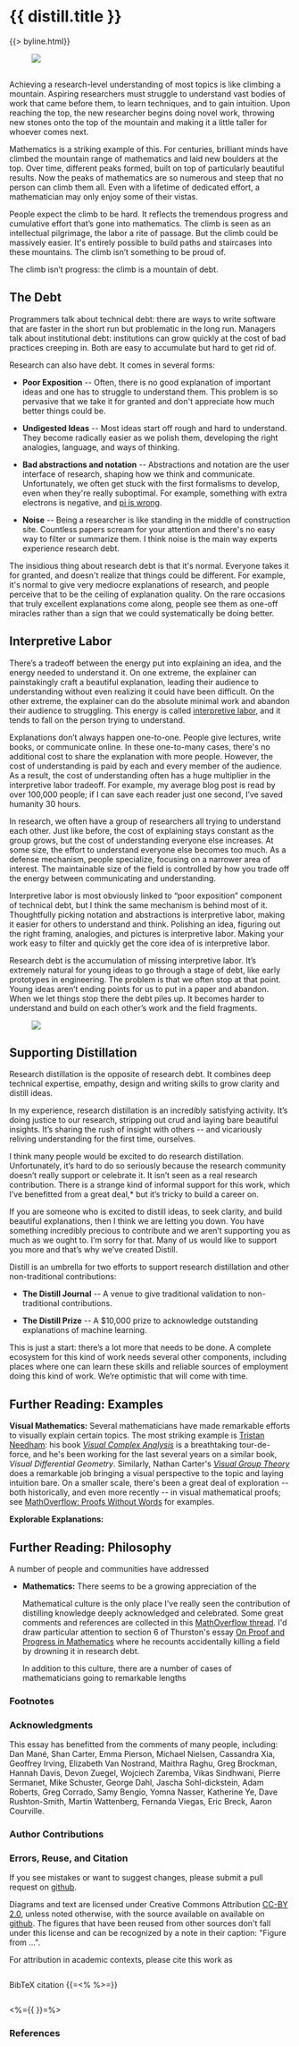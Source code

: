 <script src="assets/d3.min.js"></script>
<script src="assets/distill-hover-box.js"></script>

<style>
d-fn {
  display: none;
}
sup, sub {
  vertical-align: baseline;
  position: relative;
  top: -0.4em;
}
sub {
  top: 0.4em;
}
.post p sup a, .post ul sup a {
  background-image: none;
  text-decoration: none;
  margin-left: 2px;
  margin-right: 4px;
  font-weight: bold;
  font-size: 90%;
  color: #77A;
}
</style>


<h1>{{ distill.title }}</h1>

{{> byline.html}}

<figure style="margin-top: 0px; margin-bottom: 30px;">
<img src="assets/debt-mountain.jpg">
</figure>

Achieving a research-level understanding of most topics is like climbing a mountain. Aspiring researchers must struggle to understand vast bodies of work that came before them, to learn techniques, and to gain intuition. Upon reaching the top, the new researcher begins doing novel work, throwing new stones onto the top of the mountain and making it a little taller for whoever comes next.

Mathematics is a striking example of this. For centuries, brilliant minds have climbed the mountain range of mathematics and laid new boulders at the top. Over time, different peaks formed, built on top of particularly beautiful results. Now the peaks of mathematics are so numerous and steep that no person can climb them all. Even with a lifetime of dedicated effort, a mathematician may only enjoy some of their vistas.

People expect the climb to be hard. It reflects the tremendous progress and cumulative effort that’s gone into mathematics. The climb is seen as an intellectual pilgrimage, the labor a rite of passage. But the climb could be massively easier. It's entirely possible to build paths and staircases into these mountains.<d-fn>That is, really outstanding tutorials, reviews, textbooks, and so on.</d-fn> The climb isn’t something to be proud of.

<!--... Ideas could be tens, perhaps hundreds, of times easier to understand. The climb isn’t something to be proud of.-->

The climb isn’t progress: the climb is a mountain of debt.


The Debt
--------

Programmers talk about technical debt: there are ways to write software that are faster in the short run but problematic in the long run. Managers talk about institutional debt: institutions can grow quickly at the cost of bad practices creeping in. Both are easy to accumulate but hard to get rid of.

Research can also have debt. It comes in several forms:

* **Poor Exposition** -- Often, there is no good explanation of important ideas and one has to struggle to understand them. This problem is so pervasive that we take it for granted and don't appreciate how much better things could be.

<!--Poor exposition is one of the most visible and pervasive forms of research debt (much like poor documentation in technical debt). Explanations of core ideas don’t exist or are hard to follow. The situation is often so bad that we don’t realize exposition could be much better: we accept rope ladders when we could make elevators.-->

* **Undigested Ideas** -- Most ideas start off rough and hard to understand. They become radically easier as we polish them, developing the right analogies, language, and ways of thinking.


<!--Often ideas start off very rough and hard to understand and become radically easier as we polish them, developing the right analogies, language, visualizations and abstractions. For example, at one point calculus was something that only geniuses could understand, but we now teach it in high school: something changed, and I don’t think it was us.<d-fn>This form of debt seems particularly tragic, because I think people frequently have a much more digested version of the idea in their heads. Unfortunately, they don't communicate it except in personal conversations because it is often hard to communicate and fragile. (An additional challenge is that people often have intuitions they know aren’t 100% right, even though they are useful.) The result is that everyone needs to repolish the ideas for themselves, and the ideas aren’t progressively refined.</d-fn>-->

* **Bad abstractions and notation** -- Abstractions and notation are the user interface of research, shaping how we think and communicate. Unfortunately, we often get stuck with the first formalisms to develop, even when they're really suboptimal.  For example, something with extra electrons is negative, and [pi is wrong](http://tauday.com/).

<!--* **Bad abstractions and notation** -- Abstractions and notation are the user interface of research. When ideas first develop, formalisms develop with them, for communication and researchers’ own thoughts. These initial formalisms tend to be far from optimal but we often get stuck with them. For example, something with extra electrons negative, and pi is wrong.-->

<!--* **Bad definitions, abstractions, and notation** -- Formalisms like abstractions and notation are the user interface of research. When ideas first develop, formalisms develop with them, for communication and researchers’ own thoughts. These initial formalisms are often far from the best possible ones. Better formalisms arise over time, from general refinement of ideas, deliberate work on the formalism, or opportunities in new media. Unfortunately, poor formalisms are extremely persistent, even once better ones are found.<d-fn>One reason bad formalisms persist is that the switching costs are high, but there’s another, subtler reason. Becoming an expert in a field causes the formalisms to become part of you, in the same way language is. When one sees new formalisms, they often feel worse: you’re not fluent in the new notation, so it feels clunky, and you’ve learned to cope with any shortcomings of your familiar formalism that it fixes. Even genuine, significant improvements may seem minor or unimportant to an expert. Sadly, it’s the novice who faces the brunt of the cost.</d-fn> For example: something with extra electrons is negative, pi is wrong, and topology is better defined in terms of closure.-->

<!--* **Unavailable Tools**  -- Whether you are a student programming for the first time, or an expert trying to reproduce an experiment, being able to easily dive into topics and get your hands dirty is critical. Availability of tools makes it easier to learn because people can test their mental models.<d-fn>Rapid feedback is a documentation all of its own, and quick results are an incredible motivation</d-fn> It also facilitates the reproduction of results and the translation of research into application. Sadly, these tools are often not public, or the public versions are unusable.-->

* **Noise** -- Being a researcher is like standing in the middle of construction site. Countless papers scream for your attention and there's no easy way to filter or summarize them.<d-fn>Because most work is explained poorly, it takes a lot of energy to understand each piece of work. For many papers, I want a simple one sentence explanation of it, but need to fight with it to get that sentence. Because the simplest way to get the attention of interested parties is to get everyone’s attention, we get flooded with work. Because we incentivize people being “prolific,” we get flooded with a lot of work…</d-fn> I think noise is the main way experts experience research debt.


<!--* **Noise** -- If becoming a researcher is like climbing a mountain, being a researcher is often like standing in the middle of construction site: loud. When hundreds of papers are published each day, with no easy way to filter or summarize them, the energy needed to keep up with a field is too high.<d-fn>Because most work is explained poorly, it takes a lot of energy to understand each piece of work. For many papers, I want a simple one sentence explanation of it, but need to fight with it to get that sentence. Because the simplest way to get the attention of interested parties is to get everyone’s attention, we get flooded with work. Because we incentivize people being “prolific,” we get flooded with a lot of work…</d-fn> I think noise is the main way experts experience research debt.-->

The insidious thing about research debt is that it's normal. Everyone takes it for granted, and doesn't realize that things could be different. For example, it's normal to give very mediocre explanations of research, and people perceive that to be the ceiling of explanation quality. On the rare occasions that truly excellent explanations come along, people see them as one-off miracles rather than a sign that we could systematically be doing better.



<!--These problems arise from trading short term gains for long term costs, much like technical debt. However, research debt is different in two important ways. Firstly, it’s hard to see because it so incredibly pervasive. Secondly, the cost of the debt primarily falls on other people, especially newcomers, in the form of interpretive labor. -->

Interpretive Labor
------------------

There’s a tradeoff between the energy put into explaining an idea, and the energy needed to understand it. On one extreme, the explainer can painstakingly craft a beautiful explanation, leading their audience to understanding without even realizing it could have been difficult. On the other extreme, the explainer can do the absolute minimal work and abandon their audience to struggling. This energy is called [interpretive labor](https://acesounderglass.com/2015/06/09/interpretive-labor/), and it tends to fall on the person trying to understand.

Explanations don’t always happen one-to-one. People give lectures, write books, or communicate online. In these one-to-many cases, there's no additional cost to share the explanation with more people. However, the cost of understanding is paid by each and every member of the audience. As a result, the cost of understanding often has a huge multiplier in the interpretive labor tradeoff.<d-fn>More formally, if N people are trying to understand each other, it takes each one O(1) effort to write an explanation of their ideas but O(N) effort to understand each of the other N-1 people's ideas. The result is that energy cost looks like O(a + bN) where a and b are coefficients for the trade off between energy on the explanation side and energy on the understanding side. That is a is the energy spent on explaining and b is the corresponding effort needed to understand.</d-fn>  For example, my average blog post is read by over 100,000 people; if I can save each reader just one second, I’ve saved humanity 30 hours.<d-fn>In some sense, this suggests I should be willing to spend 14 hours to save one second. I don’t go that far, but I do try to keep it in mind.</d-fn>

In research, we often have a group of researchers all trying to understand each other. Just like before, the cost of explaining stays constant as the group grows, but the cost of understanding everyone else increases. At some size, the effort to understand everyone else becomes too much. As a defense mechanism, people specialize, focusing on a narrower area of interest. The maintainable size of the field is controlled by how you trade off the energy between communicating and understanding.

Interpretive labor is most obviously linked to “poor exposition” component of technical debt, but I think the same mechanism is behind most of it. Thoughtfully picking notation and abstractions is interpretive labor, making it easier for others to understand and think. Polishing an idea, figuring out the right framing, analogies, and pictures is interpretive labor. <!--Open sourcing clean code instead of just sketching something in a paper is interpretive labor.--> Making your work easy to filter and quickly get the core idea of is interpretive labor.

<!--Research debt is progressive piling on of interpretive labor. It saves individual researchers’ energy, at the cost of making it harder for the community to understand and build on their work, fragmenting the field.-->

Research debt is the accumulation of missing interpretive labor. It’s extremely natural for young ideas to go through a stage of debt, like early prototypes in engineering. The problem is that we often stop at that point. Young ideas aren’t ending points for us to put in a paper and abandon. When we let things stop there the debt piles up. It becomes harder to understand and build on each other’s work and the field fragments.


<figure>
  <img src="assets/fpo-circle-3.png">
</figure>

Supporting Distillation
-----------------------

Research distillation is the opposite of research debt. It combines deep technical expertise, empathy, design and writing skills to grow clarity and distill ideas.

In my experience, research distillation is an incredibly satisfying activity. It’s doing justice to our research, stripping out crud and laying bare beautiful insights. It’s sharing the rush of insight with others -- and vicariously reliving understanding for the first time, ourselves.

I think many people would be excited to do research distillation. Unfortunately, it’s hard to do so seriously because the research community doesn’t really support or celebrate it. It isn’t seen as a real research contribution. There is a strange kind of informal support for this work, which I’ve benefitted from a great deal,* but it’s tricky to build a career on.

If you are someone who is excited to distill ideas, to seek clarity, and build beautiful explanations, then I think we are letting you down. You have something incredibly precious to contribute and we aren’t supporting you as much as we ought to. I’m sorry for that. Many of us would like to support you more and that’s why we’ve created Distill.

Distill is an umbrella for two efforts to support research distillation and other non-traditional contributions:

* **The Distill Journal** -- A venue to give traditional validation to non-traditional contributions.

* **The Distill Prize** -- A $10,000 prize to acknowledge outstanding explanations of machine learning.




This is just a start: there’s a lot more that needs to be done. A complete ecosystem for this kind of work needs several other components, including places where one can learn these skills and reliable sources of employment doing this kind of work. We’re optimistic that will come with time.


Further Reading: Examples
--------------------------

**Visual Mathematics:** Several mathematicians have made remarkable efforts to visually explain certain topics. The most striking example is [Tristan Needham](https://www.usfca.edu/faculty/tristan-needham): his book [*Visual Complex Analysis*]() is a breathtaking tour-de-force, and he's been working for the last several years on a similar book, *Visual Differential Geometry*. Similarly, Nathan Carter's [*Visual Group Theory*]() does a remarkable job bringing a visual perspective to the topic and laying intuition bare. On a smaller scale, there's been a great deal of exploration -- both historically, and even more recently -- in visual mathematical proofs; see [MathOverflow: Proofs Without Words](http://mathoverflow.net/questions/8846/proofs-without-words) for examples.

**Explorable Explanations:**

Further Reading: Philosophy
----------------------------

A number of people and communities have addressed

* **Mathematics:** There seems to be a growing appreciation of the

  Mathematical culture is the only place I've really seen the contribution of distilling knowledge deeply acknowledged and celebrated. Some great comments and references are collected in this [MathOverflow thread](http://mathoverflow.net/questions/43690/whats-a-mathematician-to-do). I'd draw particular attention to section 6 of Thurston's essay [On Proof and Progress in Mathematics](https://arxiv.org/pdf/math/9404236v1.pdf) where he recounts accidentally killing a field by drowning it in research debt.

  In addition to this culture, there are a number of cases of mathematicians going to remarkable lengths

<!-- <p style="padding-left: 40px;">*Within a couple of years, a dramatic evacuation of the field started to take place...  I was killing the field. <br> <br>
The results I proved ... were documented in a conventional, formidable mathematician’s style...  This created a high entry barrier: I think many graduate students and mathematicians were discouraged that it was hard to learn and understand the proofs of key theorems.*</p> -->




<section class="appendix">

  <h3>Footnotes</h3>

  <d-fn-list></d-fn-list>


  <h3>Acknowledgments</h3>
  <p>This essay has benefitted from the comments of many people, including: Dan Mané, Shan Carter, Emma Pierson, Michael Nielsen, Cassandra Xia, Geoffrey Irving, Elizabeth Van Nostrand, Maithra Raghu, Greg Brockman, Hannah Davis, Devon Zuegel, Wojciech Zaremba, Vikas Sindhwani, Pierre Sermanet, Mike Schuster, George Dahl, Jascha Sohl-dickstein, Adam Roberts, Greg Corrado, Samy Bengio, Yomna Nasser, Katherine Ye, Dave Rushton-Smith, Martin Wattenberg, Fernanda Viegas, Eric Breck,	Aaron Courville. </p>


  <h3>Author Contributions</h3>

  <h3 id="citation">Errors, Reuse, and Citation</h3>
  <p>If you see mistakes or want to suggest changes, please submit a pull request on <a href="{{{distill.github}}}">github</a>.
  <p>Diagrams and text are licensed under Creative Commons Attribution <a href="https://creativecommons.org/licenses/by/2.0/">CC-BY 2.0</a>, unless noted otherwise, with the source available on available on <a href="{{{distill.github}}}">github</a>. The figures that have been reused from other sources don't fall under this license and can be recognized by a note in their caption: "Figure from …".
  <p>For attribution in academic contexts, please cite this work as
  <pre class="citation"></pre>
  <p>BibTeX citation
  {{=<% %>=}}
<pre class="citation"></pre>

  <%={{ }}=%>
  <h3>References</h3>
  <ul class="references">

  </ul>

</section>




<script>
function process_d_fns() {
  var fns = window.document.getElementsByTagName("d-fn");
  fns = Object.keys(fns).map(k => fns[k]);
  var fn_content = [];

  // Deal with each footnote.
  fns.forEach((e,n) => {
    n = (n+1)+"";
    fn_content.push(e.innerHTML);
    var key = "fn-"+n;
    DistillHoverBox.contentMap[key] = e.innerHTML;
    var sup = window.document.createElement("sup");
    //sup.innerHTML = "<a href=\"#fn-"+n+"\" id=\"fn-ref-"+n+"\" >"+n+"</a>";
    sup.innerHTML = "<a id=\"fn-ref-"+n+"\" style=\"cursor:pointer\">"+n+"</a>";
    e.parentNode.replaceChild(sup, e);
    DistillHoverBox.bind("#fn-ref-"+n, key)
  });

  // Render footnotes at bottom
  var fn_list = window.document.getElementsByTagName("d-fn-list")[0];
  var ol = window.document.createElement("ol");
  fn_list.parentNode.replaceChild(ol, fn_list);
  fn_content.forEach((content, n) => {
    var li = window.document.createElement("li");
    li.innerHTML = "<a id=\"fn-"+(n+1)+"\"></a>" + content;
    ol.appendChild(li);
    ol.appendChild(window.document.createElement("br"));
  });

}

process_d_fns();
</script>
